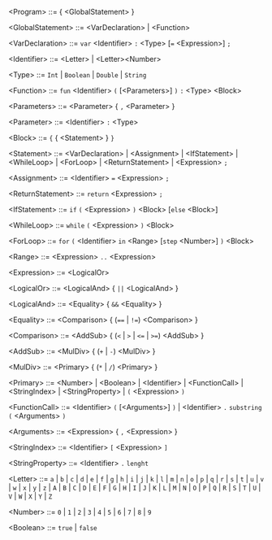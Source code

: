 \<Program> ::= { \<GlobalStatement> }

\<GlobalStatement> ::= \<VarDeclaration> | \<Function>

\<VarDeclaration> ::= `var` \<Identifier> `:` \<Type> [`=` \<Expression>] `;`

\<Identifier> ::= \<Letter> | \<Letter>\<Number>

\<Type> ::= `Int` | `Boolean` | `Double` | `String`

\<Function> ::= `fun` \<Identifier> `(` [\<Parameters>] `)` `:` \<Type> \<Block>

\<Parameters> ::= \<Parameter> { `,` \<Parameter> }

\<Parameter> ::= \<Identifier> `:` \<Type>

\<Block> ::= `{` { \<Statement> } `}`

\<Statement> ::= \<VarDeclaration> | \<Assignment> | \<IfStatement> | \<WhileLoop> | \<ForLoop> | \<ReturnStatement> | \<Expression> `;`

\<Assignment> ::= \<Identifier> `=` \<Expression> `;`

\<ReturnStatement> ::= `return` \<Expression> `;`

\<IfStatement> ::= `if` `(` \<Expression> `)` \<Block> [`else` \<Block>]

\<WhileLoop> ::= `while` `(` \<Expression> `)` \<Block>

\<ForLoop> ::= `for` `(` \<Identifier> `in` \<Range> [`step` \<Number>] `)` \<Block>

\<Range> ::= \<Expression> `..` \<Expression>

\<Expression> ::= \<LogicalOr>

\<LogicalOr> ::= \<LogicalAnd> { `||` \<LogicalAnd> }

\<LogicalAnd> ::= \<Equality> { `&&` \<Equality> }

\<Equality> ::= \<Comparison> { (`==` | `!=`) \<Comparison> }

\<Comparison> ::= \<AddSub> { (`<` | `>` | `<=` | `>=`) \<AddSub> }

\<AddSub> ::= \<MulDiv> { (`+` | `-`) \<MulDiv> }

\<MulDiv> ::= \<Primary> { (`*` | `/`) \<Primary> }

\<Primary> ::= \<Number> | \<Boolean> | \<Identifier> | \<FunctionCall> | \<StringIndex> | \<StringProperty> | `(` \<Expression> `)`

\<FunctionCall> ::= \<Identifier> `(` [\<Arguments>] `)` | \<Identifier> `.` `substring` `(` \<Arguments> `)`

\<Arguments> ::= \<Expression> { `,` \<Expression> }

\<StringIndex> ::= \<Identifier> `[` \<Expression> `]`

\<StringProperty> ::= \<Identifier> `.` `lenght`

\<Letter> ::= `a` | `b` | `c` | `d` | `e` | `f` | `g` | `h` | `i` | `j` | `k` | `l` | `m` | `n` | `o` | `p` | `q` | `r` | `s` | `t` | `u` | `v` | `w` | `x` | `y` | `z` | `A` | `B` | `C` | `D` | `E` | `F` | `G` | `H` | `I` | `J` | `K` | `L` | `M` | `N` | `O` | `P` | `Q` | `R` | `S` | `T` | `U` | `V` | `W` | `X` | `Y` | `Z`

\<Number> ::= `0` | `1` | `2` | `3` | `4` | `5` | `6` | `7` | `8` | `9`

\<Boolean> ::= `true` | `false`